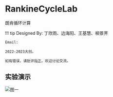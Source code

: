 # RankineCycleLab

朗肯循环计算

!!! tip
    Designed By: 丁欣雨、边海阳、王基慧、柳景荠

    Email:

    2022-2023大创。

    如有错误，请批评指正。欢迎讨论交流。

## 实验演示

![图一](./assets/朗肯循环.gif)
